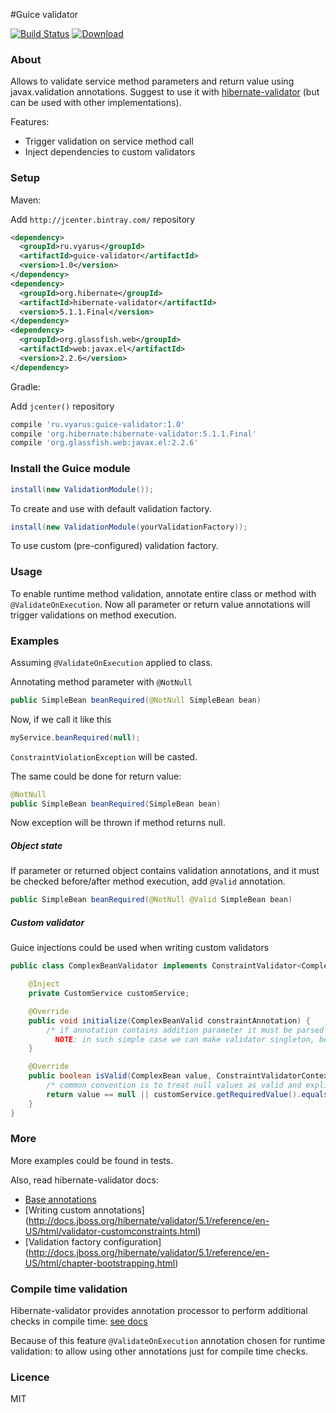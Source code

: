 #Guice validator

[![Build Status](https://travis-ci.org/xvik/guice-validator.svg?branch=master)](https://travis-ci.org/xvik/guice-validator)
[ ![Download](https://api.bintray.com/packages/vyarus/xvik/guice-validator/images/download.png) ](https://bintray.com/vyarus/xvik/guice-validator/_latestVersion)

### About

Allows to validate service method parameters and return value using javax.validation annotations.
Suggest to use it with [hibernate-validator](http://hibernate.org/validator/) (but can be used with other implementations).

Features:
* Trigger validation on service method call
* Inject dependencies to custom validators

### Setup

Maven:

Add `http://jcenter.bintray.com/` repository

```xml
<dependency>
  <groupId>ru.vyarus</groupId>
  <artifactId>guice-validator</artifactId>
  <version>1.0</version>
</dependency>
<dependency>
  <groupId>org.hibernate</groupId>
  <artifactId>hibernate-validator</artifactId>
  <version>5.1.1.Final</version>
</dependency>
<dependency>
  <groupId>org.glassfish.web</groupId>
  <artifactId>web:javax.el</artifactId>
  <version>2.2.6</version>
</dependency>
```

Gradle:

Add `jcenter()` repository

```groovy
compile 'ru.vyarus:guice-validator:1.0'
compile 'org.hibernate:hibernate-validator:5.1.1.Final'
compile 'org.glassfish.web:javax.el:2.2.6'
```

### Install the Guice module

```java
install(new ValidationModule());
```

To create and use with default validation factory.

```java
install(new ValidationModule(yourValidationFactory));
```

To use custom (pre-configured) validation factory.

### Usage

To enable runtime method validation, annotate entire class or method with `@ValidateOnExecution`.
Now all parameter or return value annotations will trigger validations on method execution. 

### Examples

Assuming `@ValidateOnExecution` applied to class.

Annotating method parameter with `@NotNull`

```java
public SimpleBean beanRequired(@NotNull SimpleBean bean) 
```

Now, if we call it like this

```java
myService.beanRequired(null);
```

`ConstraintViolationException` will be casted.

The same could be done for return value:

```java
@NotNull
public SimpleBean beanRequired(SimpleBean bean) 
```

Now exception will be thrown if method returns null.


##### Object state

If parameter or returned object contains validation annotations, and it must be checked before/after method execution,
add `@Valid` annotation.

```java
public SimpleBean beanRequired(@NotNull @Valid SimpleBean bean) 
```

##### Custom validator

Guice injections could be used when writing custom validators

```java
public class ComplexBeanValidator implements ConstraintValidator<ComplexBeanValid, ComplexBean> {

    @Inject
    private CustomService customService;

    @Override
    public void initialize(ComplexBeanValid constraintAnnotation) {
        /* if annotation contains addition parameter it must be parsed here.. skipping for simplicity.
          NOTE: in such simple case we can make validator singleton, because of no internal state */
    }

    @Override
    public boolean isValid(ComplexBean value, ConstraintValidatorContext context) {
        /* common convention is to treat null values as valid and explicitly check them with @NotNull */
        return value == null || customService.getRequiredValue().equals(value.getUser());
    }
}
``` 

### More

More examples could be found in tests.

Also, read hibernate-validator docs:
* [Base annotations](http://docs.jboss.org/hibernate/validator/5.1/reference/en-US/html/chapter-bean-constraints.html)
* [Writing custom annotations] (http://docs.jboss.org/hibernate/validator/5.1/reference/en-US/html/validator-customconstraints.html)
* [Validation factory configuration] (http://docs.jboss.org/hibernate/validator/5.1/reference/en-US/html/chapter-bootstrapping.html)


### Compile time validation

Hibernate-validator provides annotation processor to perform additional checks in compile time: [see docs](http://docs.jboss.org/hibernate/validator/5.1/reference/en-US/html/validator-annotation-processor.html)

Because of this feature `@ValidateOnExecution` annotation chosen for runtime validation: to allow using other annotations 
just for compile time checks.

### Licence

MIT